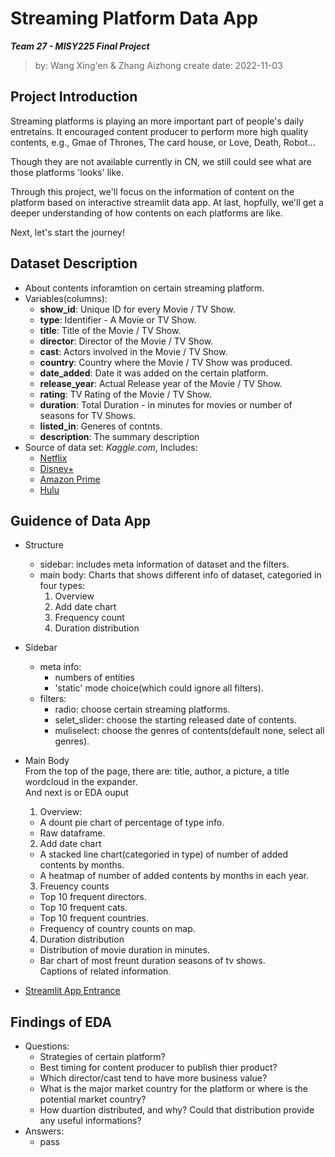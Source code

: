 # Streaming Platform Data App
***Team 27 - MISY225 Final Project***

>by: Wang Xing'en & Zhang Aizhong
>create date: 2022-11-03

## Project Introduction
Streaming platforms is playing an more important part of people's daily entretains. It encouraged content producer to perform more high quality contents, e.g., Gmae of Thrones, The card house, or Love, Death, Robot...

Though they are not available currently in CN, we still could see what are those platforms 'looks' like.

Through this project, we'll focus on the information of content on the platform based on interactive streamlit data app. At last, hopfully, we'll get a deeper understanding of how contents on each platforms are like.

Next, let's start the journey!

## Dataset Description
- About contents inforamtion on certain streaming platform.
- Variables(columns):
  - **show_id**: Unique ID for every Movie / TV Show.
  - **type**: Identifier - A Movie or TV Show.
  - **title**: Title of the Movie / TV Show.
  - **director**: Director of the Movie / TV Show.
  - **cast**: Actors involved in the Movie / TV Show.
  - **country**: Country where the Movie / TV Show was produced.
  - **date_added**: Date it was added on the certain platform.
  - **release_year**: Actual Release year of the Movie / TV Show.
  - **rating**: TV Rating of the Movie / TV Show.
  - **duration**: Total Duration - in minutes for movies or number of seasons for TV Shows.
  - **listed_in**: Generes of contnts.
  - **description**: The summary description
- Source of data set: *Kaggle.com*, Includes:
  - [Netflix](https://www.kaggle.com/datasets/shivamb/netflix-shows)
  - [Disney+](https://www.kaggle.com/datasets/shivamb/disney-movies-and-tv-shows)
  - [Amazon Prime](https://www.kaggle.com/datasets/shivamb/amazon-prime-movies-and-tv-shows)
  - [Hulu](https://www.kaggle.com/datasets/shivamb/hulu-movies-and-tv-shows)


## Guidence of Data App
- Structure
  - sidebar: includes meta information of dataset and the filters.
  - main body: Charts that shows different info of dataset, categoried in four types:
    1. Overview
    2. Add date chart
    3. Frequency count
    4. Duration distribution

- Sidebar
  - meta info:
    - numbers of entities
    - 'static' mode choice(which could ignore all filters).
  - filters: 
    - radio: choose certain streaming platforms.
    - selet_slider: choose the starting released date of contents.
    - muliselect: choose the genres of contents(default none, select all genres).

- Main Body  
  From the top of the page, there are: title, author, a picture, a title wordcloud in the expander.  
  And next is or EDA ouput  
  1. Overview:
    - A dount pie chart of percentage of type info.
    - Raw dataframe.
  2. Add date chart
    - A stacked line chart(categoried in type) of number of added contents by months.
    - A heatmap of number of added contents by months in each year.
  3. Freuency counts
    - Top 10 frequent directors.
    - Top 10 frequent cats.
    - Top 10 frequent countries.
    - Frequency of country counts on map.
  4. Duration distribution
    - Distribution of movie duration in minutes.
    - Bar chart of most freunt duration seasons of tv shows.  
  Captions of related information.
- [Streamlit App Entrance](https://derekwang2002-final-project-eda-deploy-sqq3hk.streamlit.app/)

## Findings of EDA
- Questions:
  - Strategies of certain platform?
  - Best timing for content producer to publish thier product?
  - Which director/cast tend to have more business value?
  - What is the major market country for the platform or where is the potential market country?
  - How duartion distributed, and why? Could that distribution provide any useful informations?
- Answers:
  - pass


 
